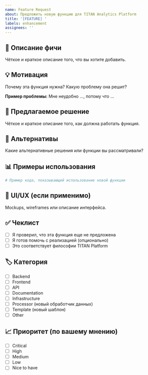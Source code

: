 ```yaml
---
name: Feature Request
about: Предложить новую функцию для TITAN Analytics Platform
title: '[FEATURE] '
labels: enhancement
assignees: ''
---
```


## 🚀 Описание фичи

Чёткое и краткое описание того, что вы хотите добавить.

## 💡 Мотивация

Почему эта функция нужна? Какую проблему она решит?

**Пример проблемы:** Мне неудобно ..., потому что ...

## 📝 Предлагаемое решение

Чёткое и краткое описание того, как должна работать функция.

## 🔄 Альтернативы

Какие альтернативные решения или функции вы рассматривали?

## 📊 Примеры использования

```python
# Пример кода, показывающий использование новой функции
```

## 🎨 UI/UX (если применимо)

Mockups, wireframes или описание интерфейса.

## ✅ Чеклист

- [ ] Я проверил, что эта функция еще не предложена
- [ ] Я готов помочь с реализацией (опционально)
- [ ] Это соответствует философии TITAN Platform

## 🏷 Категория

- [ ] Backend
- [ ] Frontend
- [ ] API
- [ ] Documentation
- [ ] Infrastructure
- [ ] Processor (новый обработчик данных)
- [ ] Template (новый шаблон)
- [ ] Other

## 📈 Приоритет (по вашему мнению)

- [ ] Critical
- [ ] High
- [ ] Medium
- [ ] Low
- [ ] Nice to have
